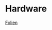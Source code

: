 # Hardware

[Folien](https://docs.google.com/presentation/d/11g9T2wCwGb7ao-ieYO3oPBwUQ2ZkJ2cMYRlodgMB6sE/edit?usp=sharing)

